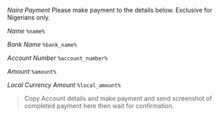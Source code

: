 *Naira Payment*
Please make payment to the details below\. Exclusive for Nigerians only\.

*Name* 
`%name%`

*Bank Name*
`%bank_name%`

*Account Number*
`%account_number%`

*Amount*
`%amount%`

*Local Currency Amount*
`%local_amount%`

>Copy Account details and make payment and send screenshot of completed payment here then wait for confirmation\.
